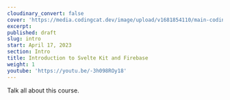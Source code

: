 ```yaml
---
cloudinary_convert: false
cover: 'https://media.codingcat.dev/image/upload/v1681854110/main-codingcatdev-photo/courses/sveltekit-firebase/SvelteFirebase_01.png'
excerpt:
published: draft
slug: intro
start: April 17, 2023
section: Intro
title: Introduction to Svelte Kit and Firebase
weight: 1
youtube: 'https://youtu.be/-3h098ROy18'
---
```


Talk all about this course.
